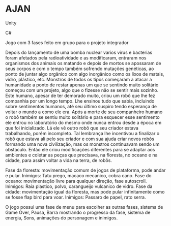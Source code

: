 # AJAN

Unity 

C#

Jogo com 3 fases feito em grupo para o projeto integrador

Depois do lançamento de uma bomba nuclear varios virus e bacterias foram afetados pela radioatividade e as modificaram, entraram nos organismos dos animais os matando e depois de mortos se apossaram de seus corpos e com o tempo também sofrendo mutações genéticas, ao ponto de juntar algo orgânico com algo inorgânico como os lixos de matais, vidro, plástico, etc.
Monstros de todos os tipos começaram a atacar a humanidade a ponto de restar apenas um que se sentindo muito solitário começou com um projeto, algo que o fizesse não se sentir mais sozinho. Este humano, apesar de ter demorado muito, criou um robô que lhe fez companhia por um longo tempo. Lhe ensinou tudo que sabia, incluindo sobre sentimentos humanos, até seu último suspiro tendo esperança de voltar o mundo a como ele era.
Após a morte de seu companheiro humano o robô também se sentiu muito solitário e para esquecer esse sentimento ele entrou no laboratório do mesmo onde nunca entrou desde a época em que foi inicializado. Lá ele vê outro robô que seu criador estava trabalhando, porém incompleto. Tal lembrança lhe incentivou a finalizar o robô que estava ali pelo seu criador e com sua ajuda criar novos robôs formando uma nova civilização, mas os monstros continuavam sendo um obstaculo.
Então ele criou modificações diferentes para se adaptar aos ambientes e coletar as peças que precisava, na floresta, no oceano e na cidade, para assim voltar a vida na terra, de robôs.

Fase da floresta: movimentação comum de jogos de plataforma, pode andar e pular. Inimigos: Tatu prego, macaco mecanico, cobra cano.
Fase do oceano: movimentação livre para qualquer direção, fase autoscroll. Inimigos: Raia plastico, polvo, carangueijo vulcanico de vidro.
Fase da cidade: movimentação igual da floresta, mas pode pular infinitamente como se fosse flap bird para voar. Inimigos: Passaro de papel, rato serra.

O jogo possui uma fase de menu para escolher as outras fases, sistema de Game Over, Pausa, Barra mostrando o progresso da fase, sistema de energia, Sons, animações do personagem e inimigos.
